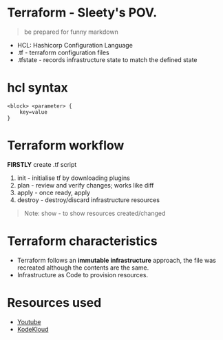 # Terraform - Sleety's POV.
> be prepared for funny markdown
- HCL: Hashicorp Configuration Language
- .tf - terraform configuration files
- .tfstate - records infrastructure state to match the defined state

# hcl syntax
```hcl
<block> <parameter> {
    key=value
}
```

# Terraform workflow
**FIRSTLY** create .tf script
1. init - initialise tf by downloading plugins
2. plan - review and verify changes; works like diff
3. apply - once ready, apply
4. destroy - destroy/discard infrastructure resources
>Note: show - to show resources created/changed

# Terraform characteristics
- Terraform follows an **immutable infrastructure** approach, the file was recreated although the contents are the same.
- Infrastructure as Code to provision resources.

# Resources used
- [Youtube](https://www.youtube.com/watch?v=YcJ9IeukJL8)
- [KodeKloud](https://learn.kodekloud.com/user/courses/udemy-labs-terraform-for-beginners/)
